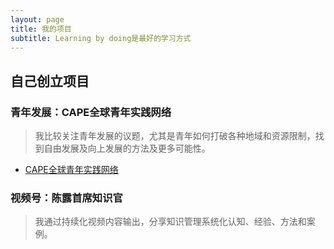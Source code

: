 ```yaml
---
layout: page
title: 我的项目
subtitle: Learning by doing是最好的学习方式
---
```

## 自己创立项目
### 青年发展：CAPE全球青年实践网络

>我比较关注青年发展的议题，尤其是青年如何打破各种地域和资源限制，找到自由发展及向上发展的方法及更多可能性。

- [CAPE全球青年实践网络](www.capechina.org)

### 视频号：陈露首席知识官
>我通过持续化视频内容输出，分享知识管理系统化认知、经验、方法和案例。



